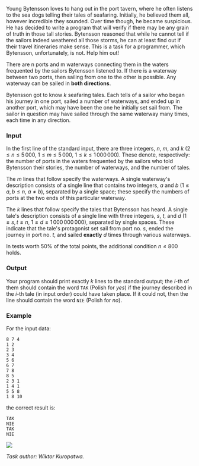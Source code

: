 Young Bytensson loves to hang out in the port tavern, where he often listens to the sea dogs telling their tales of seafaring. Initially, he believed them all, however incredible they sounded. Over time though, he became suspicious. He has decided to write a program that will verify if there may be any grain of truth in those tall stories. Bytensson reasoned that while he cannot tell if the sailors indeed weathered all those storms, he can at least find out if their travel itineraries make sense. This is a task for a programmer, which Bytensson, unfortunately, is not. Help him out!

There are n ports and m waterways connecting them in the waters frequented by the sailors Bytensson listened to. If there is a waterway between two ports, then sailing from one to the other is possible. Any waterway can be sailed in **both directions**.

Bytensson got to know $k$ seafaring tales. Each tells of a sailor who began his journey in one port, sailed a number of waterways, and ended up in another port, which may have been the one he initially set sail from. The sailor in question may have sailed through the same waterway many times, each time in any direction.

### Input

In the first line of the standard input, there are three integers, $n$, $m$, and $k$ ($2 \le n \le 5\,000$, $1 \le m \le 5\,000$, $1 \le k \le 1\,000\,000$). These denote, respectively: the number of ports in the waters frequented by the sailors who told Bytensson their stories, the number of waterways, and the number of tales.

The $m$ lines that follow specify the waterways. A single waterway's description consists of a single line that contains two integers, $a$ and $b$ ($1 \le a,b \le n$, $a \neq b$), separated by a single space; these specify the numbers of ports at the two ends of this particular waterway.

The $k$ lines that follow specify the tales that Bytensson has heard. A single tale's description consists of a single line with three integers, $s$, $t$, and $d$ ($1 \le s,t \le n$, $1 \le d \le 1\,000\,000\,000$), separated by single spaces. These indicate that the tale's protagonist set sail from port no. $s$, ended the journey in port no. $t$, and sailed **exactly** $d$ times through various waterways.

In tests worth 50% of the total points, the additional condition $n \le 800$  holds.

### Output

Your program should print exactly $k$ lines to the standard output; the $i$-th of them should contain the word `TAK` (Polish for *yes*) if the journey described in the $i$-th tale (in input order) could have taken place. If it could not, then the line should contain the word `NIE` (Polish for *no*).

### Example

For the input data:

```
8 7 4
1 2
2 3
3 4
5 6
6 7
7 8
8 5
2 3 1
1 4 1
5 5 8
1 8 10
```

the correct result is:

```
TAK
NIE
TAK
NIE
```

![](https://attach.oj.uz/problems/jas62k6l6gmwun4i734wkga084562zxb/morrys-crop.gif)

*Task author: Wiktor Kuropatwa.*